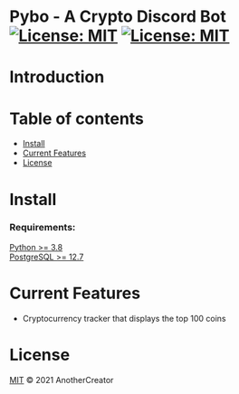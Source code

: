 # Pybo - A Crypto Discord Bot [![License: MIT](https://img.shields.io/badge/License-MIT-yellow.svg)](https://opensource.org/licenses/MIT) [![License: MIT](https://img.shields.io/badge/Discord-PyBo-blue.svg)](https://discord.gg/25wb7AbaV5)  

# Introduction



# Table of contents
- [Install](#install)
- [Current Features](#current-features)
- [License](#license)


# Install

### Requirements:
[Python >= 3.8](https://www.python.org/downloads/ "Python Download Page")  
[PostgreSQL >= 12.7](https://www.postgresql.org/download/ "PostgreSQL Download Page")




# Current Features
- Cryptocurrency tracker that displays the top 100 coins


# License
[MIT](../LICENSE) © 2021 AnotherCreator

